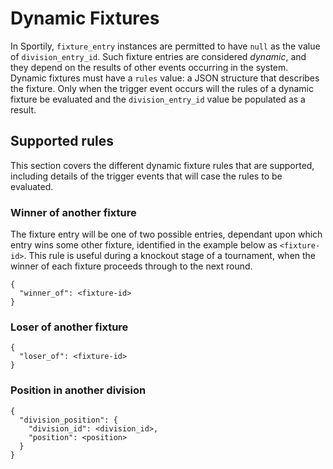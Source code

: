 # Dynamic Fixtures

In Sportily, `fixture_entry` instances are permitted to have `null` as the value of `division_entry_id`. Such fixture entries are considered _dynamic_, and they depend on the results of other events occurring in the system. Dynamic fixtures must have a `rules` value: a JSON structure that describes the fixture. Only when the trigger event occurs will the rules of a dynamic fixture be evaluated and the `division_entry_id` value be populated as a result.

## Supported rules

This section covers the different dynamic fixture rules that are supported, including details of the trigger events that will case the rules to be evaluated.

### Winner of another fixture

The fixture entry will be one of two possible entries, dependant upon which entry wins some other fixture, identified in the example below as `<fixture-id>`. This rule is useful during a knockout stage of a tournament, when the winner of each fixture proceeds through to the next round.

```
{
  "winner_of": <fixture-id>
}
```

### Loser of another fixture

```
{
  "loser_of": <fixture-id>
}
```

### Position in another division

```
{
  "division_position": {
    "division_id": <division_id>,
    "position": <position>
  }
}
```
